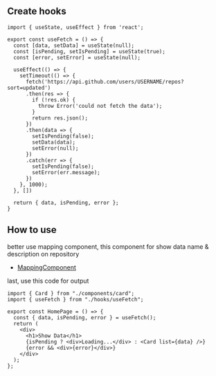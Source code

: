 ## Create hooks

```
import { useState, useEffect } from 'react';

export const useFetch = () => {
  const [data, setData] = useState(null);
  const [isPending, setIsPending] = useState(true);
  const [error, setError] = useState(null);

  useEffect(() => {
    setTimeout(() => {
      fetch('https://api.github.com/users/USERNAME/repos?sort=updated')
      .then(res => {
        if (!res.ok) {
          throw Error('could not fetch the data');
        }
        return res.json();
      })
      .then(data => {
        setIsPending(false);
        setData(data);
        setError(null);
      })
      .catch(err => {
        setIsPending(false);
        setError(err.message);
      })
    }, 1000);
  }, [])

  return { data, isPending, error };
}
```

## How to use

better use mapping component, this component for show data name & description on repository

- [MappingComponent](https://github.com/Id-Yuu/myr-component/blob/main/Component/MappingComponent_ID.md)

last, use this code for output

```
import { Card } from "./components/card";
import { useFetch } from "./hooks/useFetch";

export const HomePage = () => {
  const { data, isPending, error } = useFetch();
  return (
    <div>
      <h1>Show Data</h1>
      {isPending ? <div>Loading...</div> : <Card list={data} />}
      {error && <div>{error}</div>}
    </div>
  );
};
```
